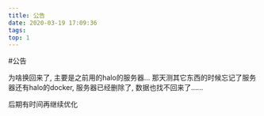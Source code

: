 ```yaml
---
title: 公告
date: 2020-03-19 17:09:36
tags:
top: 1
---
```


#公告

为啥换回来了, 主要是之前用的halo的服务器...  那天测其它东西的时候忘记了服务器还有halo的docker, 服务器已经删除了, 数据也找不回来了......

后期有时间再继续优化
